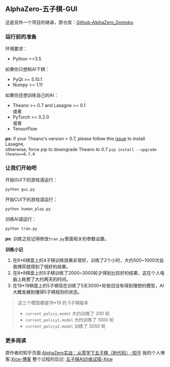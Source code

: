 ## AlphaZero-五子棋-GUI

这是另外一个项目的继承，原仓库：[Github-AlphaZero_Gomoku](https://github.com/junxiaosong/AlphaZero_Gomoku)

### 运行前的准备

环境要求：

- Python >=3.5

如果你只想和AI下棋：

- PyQt >= 5.10.1
- Numpy >= 1.11

如果你还想训练自己的AI：

- Theano >= 0.7 and Lasagne >= 0.1      
或者
- PyTorch >= 0.2.0    
或者
- TensorFlow

**ps**: if your Theano's version > 0.7, please follow this [issue](https://github.com/aigamedev/scikit-neuralnetwork/issues/235) to install Lasagne,  
otherwise, force pip to downgrade Theano to 0.7 ``pip install --upgrade theano==0.7.0``

### 让我们开始吧

开始GUI下的游戏请运行：

```
python gui.py
```

开始CUI下的游戏请运行：

```
python human_play.py
```

训练AI请运行：

```
python tran.py
```

**ps**: 训练之前记得修改`tran.py`里面相关的参数设置。

**训练小记**
1. 在6*6棋盘上的4子棋训练效果非常好，训练了2个小时，大约500~1000次自我博弈就得到了很好的结果。
1. 在8*8棋盘上的5子棋训练了2000~3000轮才得到比较好的结果，这在个人电脑上耗费了大约两天的时间。
1. 在19*19棋盘上的5子棋现在训练了5天3000+轮依旧没有得到理想的模型，AI大概发展到懂得5子棋规则的状态。
> 这三个模型都是19*19 的 5子棋版本
> * `current_policy.model` 大约训练了 200 轮
> * `current_policy1.model` 大约训练了 1000 轮
> * `current_policy2.model` 训练了 3050 轮

### 更多阅读
原作者的知乎页面:[AlphaZero实战：从零学下五子棋（附代码）-知乎](https://zhuanlan.zhihu.com/p/32089487)
我的个人博客:[Xice-博客](https://blog.xice.cf)
整个过程的后记: [五子棋AI边缘试探-Xice](https://blog.xice.cf/2018/06/21/五子棋AI边缘试探/)